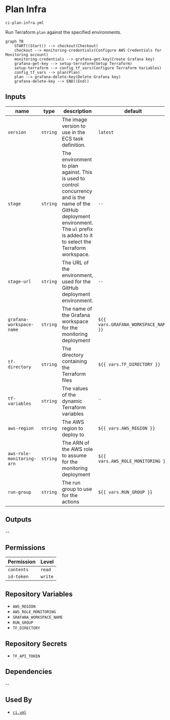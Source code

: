 # Plan Infra

`ci-plan-infra.yml`

Run Terraform `plan` against the specified environments.

```mermaid
graph TB
    START((Start)) --> checkout(Checkout)
    checkout --> monitoring-credentials(Configure AWS Credentials for Monitoring account)
    monitoring-credentials --> grafana-get-key(Create Grafana key)
    grafana-get-key --> setup-terraform(Setup Terraform)
    setup-terraform --> config_tf_vars(Configure Terraform Variables)
    config_tf_vars --> plan(Plan)
    plan --> grafana-delete-key(Delete Grafana key)
    grafana-delete-key --> END((End))
```

## Inputs

| name                      | type     | description                                                                                                                                                                                  | default                              |
|---------------------------|----------|----------------------------------------------------------------------------------------------------------------------------------------------------------------------------------------------|--------------------------------------|
| `version`                 | `string` | The image version to use in the ECS task definition.                                                                                                                                         | `latest`                             |
| `stage`                   | `string` | The environment to plan against. This is used to control concurrency and is the name of the GitHub deployment environment. The `wl` prefix is added to it to select the Terraform workspace. | `--`                                 |
| `stage-url`               | `string` | The URL of the environment, used for the GitHub deployment environment.                                                                                                                      | `--`                                 |
| `grafana-workspace-name`  | `string` | The name of the Grafana workspace for the monitoring deployment                                                                                                                              | `${{ vars.GRAFANA_WORKSPACE_NAME }}` |
| `tf-directory`            | `string` | The directory containing the Terraform files                                                                                                                                                 | `${{ vars.TF_DIRECTORY }}`           |
| `tf-variables`            | `string` | The values of the dynamic Terraform variables                                                                                                                                                | ``                                   |
| `aws-region`              | `string` | The AWS region to deploy to                                                                                                                                                                  | `${{ vars.AWS_REGION }}`             |
| `aws-role-monitoring-arn` | `string` | The ARN of the AWS role to assume for the monitoring deployment                                                                                                                              | `${{ vars.AWS_ROLE_MONITORING }}`    |
| `run-group`               | `string` | The run group to use for the actions                                                                                                                                                         | `${{ vars.RUN_GROUP }}`              |

## Outputs

--

## Permissions

| Permission | Level   |
|------------|---------|
| `contents` | `read`  |
| `id-token` | `write` |

## Repository Variables

- `AWS_REGION`
- `AWS_ROLE_MONITORING`
- `GRAFANA_WORKSPACE_NAME`
- `RUN_GROUP`
- `TF_DIRECTORY`

## Repository Secrets

- `TF_API_TOKEN`

## Dependencies

--

## Used By

- [`ci.yml`](ci.md)
